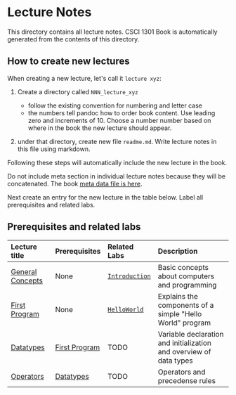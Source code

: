 # Lecture Notes

This directory contains all lecture notes. CSCI 1301 Book is automatically generated from the contents of this directory.

## How to create new lectures

When creating a new lecture, let's call it `lecture xyz`:

1. Create a directory called `NNN_lecture_xyz` 

    - follow the existing convention for numbering and letter case
    - the numbers tell pandoc how to order book content. Use leading zero and increments of 10. Choose a number number based on where in the book the new lecture should appear.

2. under that directory, create new file `readme.md`. Write lecture notes in this file using markdown.

Following these steps will automatically include the new lecture in the book. 

Do not include meta section in individual lecture notes because they will be concatenated. The book [meta data file is here](/templates/book_meta.md).

Next create an entry for the new lecture in the table below. Label all prerequisites and related labs.

## Prerequisites and related labs
    
<!-- Add descriptions of all lectures here, we might want to put this in a standalone markdown file then it can be included in other documents? -->

| Lecture title | Prerequisites | Related Labs |  Description |
| :--- | :--- | :--- | :--- |
| [General Concepts](/lectures/010_general_concepts) | None | [`Introduction`](/labs/Introduction) | Basic concepts about computers and programming |
| [First Program](/lectures/020_first_program) | None | [`HelloWorld`](/labs/HelloWorld) | Explains the components of a simple "Hello World" program |
| [Datatypes](/lectures/030_datatypes) |  [First Program](/lectures/020_first_program) | TODO | Variable declaration and initialization and overview of data types |
| [Operators](/lectures/040_operators) |  [Datatypes](/lectures/030_datatypes) | TODO | Operators and precedense rules |